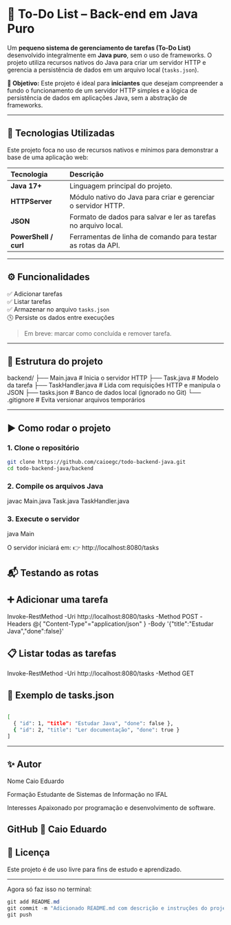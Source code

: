 # 🧠 To-Do List – Back-end em Java Puro

Um **pequeno sistema de gerenciamento de tarefas (To-Do List)** desenvolvido integralmente em **Java puro**, sem o uso de frameworks. O projeto utiliza recursos nativos do Java para criar um servidor HTTP e gerencia a persistência de dados em um arquivo local (`tasks.json`).

**🎯 Objetivo:** Este projeto é ideal para **iniciantes** que desejam compreender a fundo o funcionamento de um servidor HTTP simples e a lógica de persistência de dados em aplicações Java, sem a abstração de frameworks.

---

## 🚀 Tecnologias Utilizadas

Este projeto foca no uso de recursos nativos e mínimos para demonstrar a base de uma aplicação web:

| Tecnologia | Descrição |
| :--- | :--- |
| **Java 17+** | Linguagem principal do projeto. |
| **HTTPServer** | Módulo nativo do Java para criar e gerenciar o servidor HTTP. |
| **JSON** | Formato de dados para salvar e ler as tarefas no arquivo local. |
| **PowerShell / curl** | Ferramentas de linha de comando para testar as rotas da API. |

---

## ⚙️ Funcionalidades

✅ Adicionar tarefas  
✅ Listar tarefas  
✅ Armazenar no arquivo `tasks.json`  
🕓 Persiste os dados entre execuções  

> Em breve: marcar como concluída e remover tarefa.

---

## 🧩 Estrutura do projeto
backend/
├── Main.java # Inicia o servidor HTTP
├── Task.java # Modelo da tarefa
├── TaskHandler.java # Lida com requisições HTTP e manipula o JSON
├── tasks.json # Banco de dados local (ignorado no Git)
└── .gitignore # Evita versionar arquivos temporários


---

## ▶️ Como rodar o projeto

### 1. Clone o repositório

```bash
git clone https://github.com/caioegc/todo-backend-java.git
cd todo-backend-java/backend
```

### 2. Compile os arquivos Java
javac Main.java Task.java TaskHandler.java

### 3. Execute o servidor
java Main

O servidor iniciará em:
👉 http://localhost:8080/tasks

## 📬 Testando as rotas

## ➕ Adicionar uma tarefa
Invoke-RestMethod -Uri http://localhost:8080/tasks -Method POST -Headers @{ "Content-Type"="application/json" } -Body '{"title":"Estudar Java","done":false}'

## 📋 Listar todas as tarefas
Invoke-RestMethod -Uri http://localhost:8080/tasks -Method GET

## 💾 Exemplo de tasks.json
```bash

[
  { "id": 1, "title": "Estudar Java", "done": false },
  { "id": 2, "title": "Ler documentação", "done": true }
]
```
---
## ✨ Autor
Nome	Caio Eduardo

Formação	Estudante de Sistemas de Informação no IFAL

Interesses	Apaixonado por programação e desenvolvimento de software.

GitHub	🔗 Caio Eduardo
---
## 📘 Licença

Este projeto é de uso livre para fins de estudo e aprendizado.

---

Agora só faz isso no terminal:

```powershell
git add README.md
git commit -m "Adicionado README.md com descrição e instruções do projeto"
git push
```
